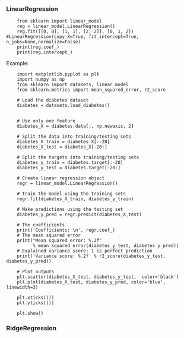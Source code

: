 ###  LinearRegression

        from sklearn import linear_model
        reg = linear_model.LinearRegression()   
        reg.fit([[0, 0], [1, 1], [2, 2]], [0, 1, 2])  #LinearRegression(copy_X=True, fit_intercept=True, n_jobs=None,normalize=False)
        print(reg.coef_)
        print(reg.intercept_)

Example:

        import matplotlib.pyplot as plt
        import numpy as np
        from sklearn import datasets, linear_model
        from sklearn.metrics import mean_squared_error, r2_score

        # Load the diabetes dataset
        diabetes = datasets.load_diabetes()


        # Use only one feature
        diabetes_X = diabetes.data[:, np.newaxis, 2]

        # Split the data into training/testing sets
        diabetes_X_train = diabetes_X[:-20]
        diabetes_X_test = diabetes_X[-20:]

        # Split the targets into training/testing sets
        diabetes_y_train = diabetes.target[:-20]
        diabetes_y_test = diabetes.target[-20:]

        # Create linear regression object
        regr = linear_model.LinearRegression()

        # Train the model using the training sets
        regr.fit(diabetes_X_train, diabetes_y_train)

        # Make predictions using the testing set
        diabetes_y_pred = regr.predict(diabetes_X_test)

        # The coefficients
        print('Coefficients: \n', regr.coef_)
        # The mean squared error
        print("Mean squared error: %.2f"
              % mean_squared_error(diabetes_y_test, diabetes_y_pred))
        # Explained variance score: 1 is perfect prediction
        print('Variance score: %.2f' % r2_score(diabetes_y_test, diabetes_y_pred))

        # Plot outputs
        plt.scatter(diabetes_X_test, diabetes_y_test,  color='black')
        plt.plot(diabetes_X_test, diabetes_y_pred, color='blue', linewidth=3)

        plt.xticks(())
        plt.yticks(())

        plt.show()
        
        
        

### RidgeRegression



